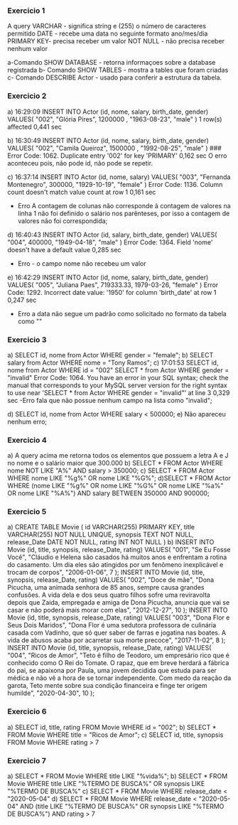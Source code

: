 ### Exercicio 1
A query VARCHAR - significa string e (255) o número de caracteres permitido
DATE - recebe uma data no seguinte formato ano/mes/dia
PRIMARY KEY- precisa receber um valor
NOT NULL - não precisa receber nenhum valor 

a-Comando SHOW DATABASE - retorna informaçoes sobre a database registrada 
b- Comando SHOW TABLES - mostra a tables que foram criadas
c- Comando DESCRIBE Actor - usado para conferir a estrutura da tabela. 

### Exercicio 2
a) 16:29:09	INSERT INTO Actor (id, nome, salary, birth_date, gender) VALUES(   "002",    "Glória Pires",   1200000 ,   "1963-08-23",    "male" )	1 row(s) affected	0,441 sec

b) 16:30:49	INSERT INTO Actor (id, nome, salary, birth_date, gender) VALUES(   "002",    "Camila Queiroz",   1500000 ,   "1992-08-25",    "male" ) ### Error Code: 1062. Duplicate entry '002' for key 'PRIMARY'	0,162 sec
O erro aconteceu pois, não pode id, não pode se repetir.

c) 16:37:14	INSERT INTO Actor (id, nome, salary) VALUES(   "003",    "Fernanda Montenegro",   300000,   "1929-10-19",    "female" )	Error Code: 1136. Column count doesn't match value count at row 1	0,161 sec
- Erro A contagem de colunas não corresponde à contagem de valores na linha 1
não foi definido o salário nos parẽnteses, por isso a contagem de valores não foi correspondida;

d) 16:40:43	INSERT INTO Actor (id, salary, birth_date, gender) VALUES(   "004",   400000,   "1949-04-18",    "male" )	Error Code: 1364. Field 'nome' doesn't have a default value	0,285 sec
- Erro - o campo nome não recebeu um valor 

e) 16:42:29	INSERT INTO Actor (id, nome, salary, birth_date, gender) VALUES(   "005",    "Juliana Paes",   719333.33,   1979-03-26,    "female" )	Error Code: 1292. Incorrect date value: '1950' for column 'birth_date' at row 1	0,247 sec
- Erro a data não segue um padrão como solicitado no formato da tabela como ""
### Exercicio 3
a) SELECT id, nome from Actor WHERE gender = "female";
b) SELECT salary from Actor WHERE nome = "Tony Ramos";
c) 17:01:53	SELECT id, nome from Actor WHERE id = "002"  SELECT * from Actor WHERE gender = "invalid"	Error Code: 1064. You have an error in your SQL syntax; check the manual that corresponds to your MySQL server version for the right syntax to use near 'SELECT * from Actor WHERE gender = "invalid"' at line 3	0,329 sec
-Erro fala que não possue nenhum campo na lista como "invalid";

d) SELECT id, nome from Actor WHERE salary < 500000;
e) Não apareceu nenhum erro;

### Exercicio 4
a) A query acima me retorna todos os elementos que possuem a letra A e J no nome e o salário maior que 300.000
b) SELECT * FROM Actor WHERE nome NOT LIKE "A%" AND salary > 350000;
c) SELECT * FROM Actor WHERE nome LIKE "%g%" OR nome LIKE "%G%";
d)SELECT * FROM Actor WHERE (nome LIKE "%g%" OR nome LIKE "%G%" OR nome LIKE "%a%" OR nome LIKE "%A%") AND salary BETWEEN 350000 AND 900000;
### Exercicio 5
a) CREATE TABLE Movie (
id VARCHAR(255) PRIMARY KEY,
title VARCHAR(255) NOT NULL UNIQUE,
synopsis TEXT NOT NULL,
release_Date DATE NOT NULL,
rating INT NOT NULL
)
b)
INSERT INTO Movie (id, title, synopsis, release_Date, rating)
VALUES(
  "001", 
  "Se Eu Fosse Você",
 "Cláudio e Helena são casados há muitos anos e enfrentam a rotina do casamento. Um dia eles são atingidos por um fenômeno inexplicável e trocam de corpos",
  "2006-01-06",
  7
  );
INSERT INTO Movie (id, title, synopsis, release_Date, rating)
VALUES(
  "002", 
  "Doce de mãe",
 "Dona Picucha, uma animada senhora de 85 anos, sempre causa grandes confusões. A vida dela e dos seus quatro filhos sofre uma reviravolta depois que Zaida, empregada e amiga de Dona Picucha, anuncia que vai se casar e não poderá mais morar com elas",
  "2012-12-27",
  10
  );
INSERT INTO Movie (id, title, synopsis, release_Date, rating)
VALUES(
  "003", 
  "Dona Flor e Seus Dois Maridos",
 "Dona Flor é uma sedutora professora de culinária casada com Vadinho, que só quer saber de farras e jogatina nas boates. A vida de abusos acaba por acarretar sua morte precoce",
  "2017-11-02",
  8
  );
  INSERT INTO Movie (id, title, synopsis, release_Date, rating)
VALUES(
  "004", 
  "Ricos de Amor",
 "Teto é filho de Teodoro, um empresário rico que é conhecido como O Rei do Tomate. O rapaz, que em breve herdará a fábrica do pai, se apaixona por Paula, uma jovem decidida que estuda para ser médica e não vê a hora de se tornar independente. Com medo da reação da garota, Teto mente sobre sua condição financeira e finge ter origem humilde",
  "2020-04-30",
  10
  );
### Exercicio 6
a)   SELECT id, title, rating FROM Movie WHERE id = "002";
b)   SELECT * FROM Movie WHERE title = "Ricos de Amor";
c)   SELECT id, title, synopsis FROM Movie WHERE rating > 7
### Exercicio 7
 a) SELECT * FROM Movie WHERE title LIKE "%vida%";
 b) SELECT * FROM Movie WHERE title LIKE "%TERMO DE BUSCA%" OR synopsis LIKE "%TERMO DE BUSCA%"
 c) SELECT * FROM Movie WHERE release_date < "2020-05-04"
 d) SELECT * FROM Movie WHERE release_date < "2020-05-04" AND (title LIKE "%TERMO DE BUSCA%" OR synopsis LIKE "%TERMO DE BUSCA%") AND rating > 7